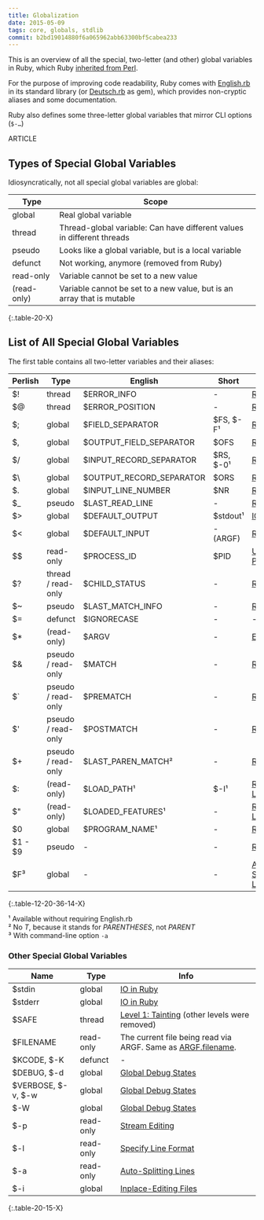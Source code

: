 ```yaml
---
title: Globalization
date: 2015-05-09
tags: core, globals, stdlib
commit: b2bd19014880f6a065962abb63300bf5cabea233
---
```


This is an overview of all the special, two-letter (and other) global variables in Ruby, which Ruby [inherited from Perl](http://www.perlmonks.org/?node_id=353259).

For the purpose of improving code readability, Ruby comes with [English.rb](https://github.com/ruby/ruby/blob/trunk/lib/English.rb) in its standard library (or [Deutsch.rb](https://github.com/janlelis/Deutsch.rb/blob/master/lib/Deutsch.rb) as gem), which provides non-cryptic aliases and some documentation.

Ruby also defines some three-letter global variables that mirror CLI options (`$-…`)

ARTICLE

## Types of Special Global Variables

Idiosyncratically, not all special global variables are global:

Type        | Scope
------------|------
global      | Real global variable
thread      | Thread-global variable: Can have different values in different threads
pseudo      | Looks like a global variable, but is a local variable
defunct     | Not working, anymore (removed from Ruby)
read-only   | Variable cannot be set to a new value
(read-only) | Variable cannot be set to a new value, but is an array that is mutable
{:.table-20-X}


## List of All Special Global Variables

The first table contains all two-letter variables and their aliases:

Perlish | Type   | English                  | Short    | Info
--------|--------|--------------------------|----------|------------------
$! | thread      | $ERROR_INFO              | -        | [RDoc](http://ruby-doc.org/core-2.3.1/Exception.html)
$@ | thread      | $ERROR_POSITION          | -        | [RDoc](http://ruby-doc.org/core-2.3.1/Exception.html)
$; | global      | $FIELD_SEPARATOR         | $FS, $-F¹| [RDoc](http://ruby-doc.org/core-2.3.1/String.html#method-i-split)
$, | global      | $OUTPUT_FIELD_SEPARATOR  | $OFS     | [RDoc](http://ruby-doc.org/core-2.3.1/IO.html#method-i-print)
$/ | global      | $INPUT_RECORD_SEPARATOR  | $RS, $-0¹| [RDoc](http://ruby-doc.org/core-2.3.1/IO.html#method-i-gets)
$\ | global      | $OUTPUT_RECORD_SEPARATOR | $ORS     | [RDoc](http://ruby-doc.org/core-2.3.1/IO.html#method-i-print)
$. | global      | $INPUT_LINE_NUMBER       | $NR      | [RDoc](http://ruby-doc.org/core-2.3.1/IO.html#method-i-lineno)
$_ | pseudo      | $LAST_READ_LINE          | -        | [RDoc](http://ruby-doc.org/core-2.3.1/IO.html#method-i-gets)
$> | global      | $DEFAULT_OUTPUT          | $stdout¹ | [IO in Ruby](https://robots.thoughtbot.com/io-in-ruby)
$< | global      | $DEFAULT_INPUT           | - (ARGF) | [RDoc](http://www.rubydoc.info/stdlib/core/ARGF)
$$ | read-only   | $PROCESS_ID              | $PID     | [Unix Processes](http://allenlsy.com/working-with-unix-process-in-ruby/)
$? | thread / read-only | $CHILD_STATUS     | -        | [RDoc](http://ruby-doc.org/core-2.3.1/Process.html#method-c-wait)
$~ | pseudo      | $LAST_MATCH_INFO         | -        | [RDoc](http://ruby-doc.org/core-2.3.1/Regexp.html#class-Regexp-label-Special+global+variables)
$= | defunct     | $IGNORECASE              | -        | -
$* | (read-only) | $ARGV                    | -        | [Explanation](http://jnoconor.github.io/blog/2013/10/13/a-short-explanation-of-argv/)
$& | pseudo / read-only | $MATCH            | -        | [RDoc](http://ruby-doc.org/core-2.3.1/Regexp.html#class-Regexp-label-Special+global+variables)
$` | pseudo / read-only | $PREMATCH         | -        | [RDoc](http://ruby-doc.org/core-2.3.1/Regexp.html#class-Regexp-label-Special+global+variables)
$' | pseudo / read-only | $POSTMATCH        | -        | [RDoc](http://ruby-doc.org/core-2.3.1/Regexp.html#class-Regexp-label-Special+global+variables)
$+ | pseudo / read-only | $LAST_PAREN_MATCH²| -        | [RDoc](http://ruby-doc.org/core-2.3.1/Regexp.html#class-Regexp-label-Special+global+variables)
$: | (read-only) | $LOAD_PATH¹              | $-I¹     | [RHG: Loading](https://ruby-hacking-guide.github.io/load.html)
$" | (read-only) | $LOADED_FEATURES¹        | -        | [RHG: Loading](https://ruby-hacking-guide.github.io/load.html)
$0 | global      | $PROGRAM_NAME¹           | -        | [RDoc](http://ruby-doc.org/core-2.3.1/Process.html#method-c-argv0)
$1 - $9 | pseudo | -                        | -        | [RDoc](http://ruby-doc.org/core-2.3.1/Regexp.html#class-Regexp-label-Special+global+variables)
$F³| global      | -                        | -        | [Auto-Splitting Lines](http://idiosyncratic-ruby.com/17-stream-editing.html#auto-splitting-lines)
{:.table-12-20-36-14-X}

¹ Available without requiring English.rb<br/>
² No *T*, because it stands for *PARENTHESES*, not *PARENT*<br>
³ With command-line option `-a`

### Other Special Global Variables

Name               | Type      | Info
-------------------|-----------|------------------
$stdin             | global    | [IO in Ruby](https://robots.thoughtbot.com/io-in-ruby)
$stderr            | global    | [IO in Ruby](https://robots.thoughtbot.com/io-in-ruby)
$SAFE              | thread    | [Level 1: Tainting](http://phrogz.net/programmingruby/taint.html#table_20.1) (other levels were removed)
$FILENAME          | read-only | The current file being read via ARGF. Same as [ARGF.filename](http://www.rubydoc.info/stdlib/core/ARGF#filename-instance_method).
$KCODE, $-K        | defunct   | -
$DEBUG, $-d        | global    | [Global Debug States](http://idiosyncratic-ruby.com/3-ruby-can-you-speak-louder.html#global-debug-state)
$VERBOSE, $-v, $-w | global    | [Global Debug States](http://idiosyncratic-ruby.com/3-ruby-can-you-speak-louder.html#global-debug-state)
$-W                | global    | [Global Debug States](http://idiosyncratic-ruby.com/3-ruby-can-you-speak-louder.html#global-debug-state)
$-p                | read-only | [Stream Editing](http://idiosyncratic-ruby.com/17-stream-editing.html)
$-l                | read-only | [Specify Line Format](http://idiosyncratic-ruby.com/17-stream-editing.html#specify-line-format)
$-a                | read-only | [Auto-Splitting Lines](http://idiosyncratic-ruby.com/17-stream-editing.html#auto-splitting-lines)
$-i                | global    | [Inplace-Editing Files](http://idiosyncratic-ruby.com/17-stream-editing.html#inplace-editing-files)
{:.table-20-15-X}